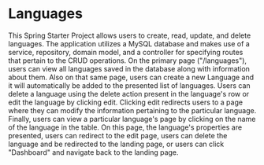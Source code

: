 # Languages

This Spring Starter Project allows users to create, read, update, and delete languages. The application utilizes a MySQL database and makes use of a service, repository, domain 
model, and a controller for specifying routes that pertain to the CRUD operations. On the primary page ("/languages"), users can view all languages saved in the database along
with information about them. Also on that same page, users can create a new Language and it will automatically be added to the presented list of languages. Users can delete a 
language using the delete action present in the language's row or edit the language by clicking edit. Clicking edit redirects users to a page where they can modify the information
pertaining to the particular language. Finally, users can view a particular language's page by clicking on the name of the language in the table. On this page, the language's
properties are presented, users can redirect to the edit page, users can delete the language and be redirected to the landing page, or users can click "Dashboard" and navigate 
back to the landing page.
